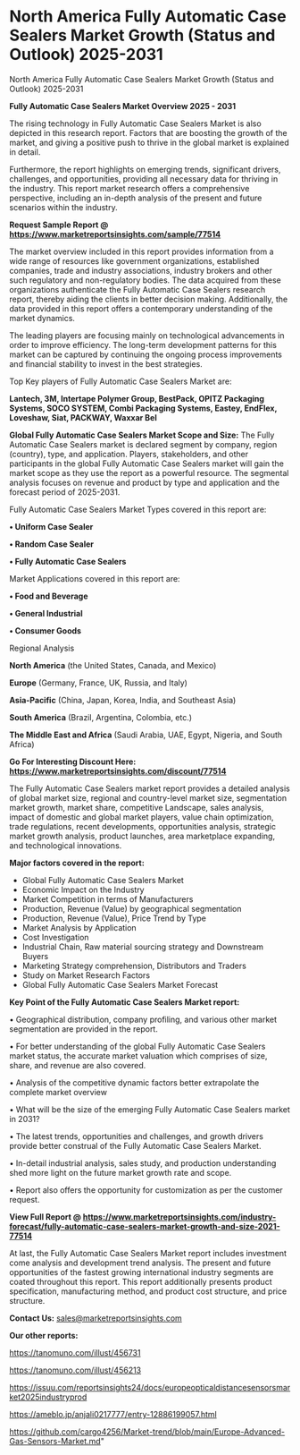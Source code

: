 # North America Fully Automatic Case Sealers Market Growth (Status and Outlook) 2025-2031
North America Fully Automatic Case Sealers Market Growth (Status and Outlook) 2025-2031

<Strong> Fully Automatic Case Sealers Market Overview 2025 - 2031</strong>

The rising technology in Fully Automatic Case Sealers Market is also depicted in this research report. Factors that are boosting the growth of the market, and giving a positive push to thrive in the global market is explained in detail.

Furthermore, the report highlights on emerging trends, significant drivers, challenges, and opportunities, providing all necessary data for thriving in the industry. This report market research offers a comprehensive perspective, including an in-depth analysis of the present and future scenarios within the industry.

<strong>Request Sample Report @ <a href=https://www.marketreportsinsights.com/sample/77514>https://www.marketreportsinsights.com/sample/77514</a></strong>

The market overview included in this report provides information from a wide range of resources like government organizations, established companies, trade and industry associations, industry brokers and other such regulatory and non-regulatory bodies. The data acquired from these organizations authenticate the Fully Automatic Case Sealers research report, thereby aiding the clients in better decision making. Additionally, the data provided in this report offers a contemporary understanding of the market dynamics.

The leading players are focusing mainly on technological advancements in order to improve efficiency. The long-term development patterns for this market can be captured by continuing the ongoing process improvements and financial stability to invest in the best strategies.

Top Key players of Fully Automatic Case Sealers Market are:

<strong>Lantech, 3M, Intertape Polymer Group, BestPack, OPITZ Packaging Systems, SOCO SYSTEM, Combi Packaging Systems, Eastey, EndFlex, Loveshaw, Siat, PACKWAY, Waxxar Bel</strong>

<strong><b>Global Fully Automatic Case Sealers Market Scope and Size:</b></strong>
The Fully Automatic Case Sealers market is declared segment by company, region (country), type, and application. Players, stakeholders, and other participants in the global Fully Automatic Case Sealers market will gain the market scope as they use the report as a powerful resource. The segmental analysis focuses on revenue and product by type and application and the forecast period of 2025-2031.

Fully Automatic Case Sealers Market Types covered in this report are:

<strong>• Uniform Case Sealer

• Random Case Sealer

• Fully Automatic Case Sealers</strong>

Market Applications covered in this report are:

<strong>• Food and Beverage

• General Industrial

• Consumer Goods</strong> 

Regional Analysis

<strong>North America</strong> (the United States, Canada, and Mexico)

<strong>Europe</strong> (Germany, France, UK, Russia, and Italy)

<strong>Asia-Pacific</strong> (China, Japan, Korea, India, and Southeast Asia)

<strong>South America</strong> (Brazil, Argentina, Colombia, etc.)

<strong>The Middle East and Africa</strong> (Saudi Arabia, UAE, Egypt, Nigeria, and South Africa)

<strong>Go For Interesting Discount Here: <a href=https://www.marketreportsinsights.com/discount/77514>https://www.marketreportsinsights.com/discount/77514</a></strong>

The Fully Automatic Case Sealers market report provides a detailed analysis of global market size, regional and country-level market size, segmentation market growth, market share, competitive Landscape, sales analysis, impact of domestic and global market players, value chain optimization, trade regulations, recent developments, opportunities analysis, strategic market growth analysis, product launches, area marketplace expanding, and technological innovations.

<strong><b>Major factors covered in the report:</b></strong>
<ul>
  <li>Global Fully Automatic Case Sealers Market </li>
  <li>Economic Impact on the Industry</li>
  <li>Market Competition in terms of Manufacturers</li>
  <li>Production, Revenue (Value) by geographical segmentation</li>
  <li>Production, Revenue (Value), Price Trend by Type</li>
  <li>Market Analysis by Application</li>
  <li>Cost Investigation</li>
  <li>Industrial Chain, Raw material sourcing strategy and Downstream Buyers</li>
  <li>Marketing Strategy comprehension, Distributors and Traders</li>
  <li>Study on Market Research Factors</li>
  <li>Global Fully Automatic Case Sealers Market Forecast</li>
</ul>

<strong><b>Key Point of the Fully Automatic Case Sealers Market report:</b></strong>

• Geographical distribution, company profiling, and various other market segmentation are provided in the report.

• For better understanding of the global Fully Automatic Case Sealers market status, the accurate market valuation which comprises of size, share, and revenue are also covered.

• Analysis of the competitive dynamic factors better extrapolate the complete market overview

• What will be the size of the emerging Fully Automatic Case Sealers market in 2031?

• The latest trends, opportunities and challenges, and growth drivers provide better construal of the Fully Automatic Case Sealers Market.

• In-detail industrial analysis, sales study, and production understanding shed more light on the future market growth rate and scope.

• Report also offers the opportunity for customization as per the customer request.

<strong><b>View Full Report @ <a href=https://www.marketreportsinsights.com/industry-forecast/fully-automatic-case-sealers-market-growth-and-size-2021-77514>https://www.marketreportsinsights.com/industry-forecast/fully-automatic-case-sealers-market-growth-and-size-2021-77514</a></b></strong>


At last, the Fully Automatic Case Sealers Market report includes investment come analysis and development trend analysis. The present and future opportunities of the fastest growing international industry segments are coated throughout this report. This report additionally presents product specification, manufacturing method, and product cost structure, and price structure.

<strong>Contact Us:</strong>
sales@marketreportsinsights.com

<strong>Our other reports:</strong>

<a href=https://tanomuno.com/illust/456731>https://tanomuno.com/illust/456731</a>

<a href=https://tanomuno.com/illust/456213>https://tanomuno.com/illust/456213</a>

<a href=https://issuu.com/reportsinsights24/docs/europeopticaldistancesensorsmarket2025industryprod>https://issuu.com/reportsinsights24/docs/europeopticaldistancesensorsmarket2025industryprod</a>

<a href=https://ameblo.jp/anjali0217777/entry-12886199057.html>https://ameblo.jp/anjali0217777/entry-12886199057.html</a>

<a href=https://github.com/cargo4256/Market-trend/blob/main/Europe-Advanced-Gas-Sensors-Market.md>https://github.com/cargo4256/Market-trend/blob/main/Europe-Advanced-Gas-Sensors-Market.md</a>"
